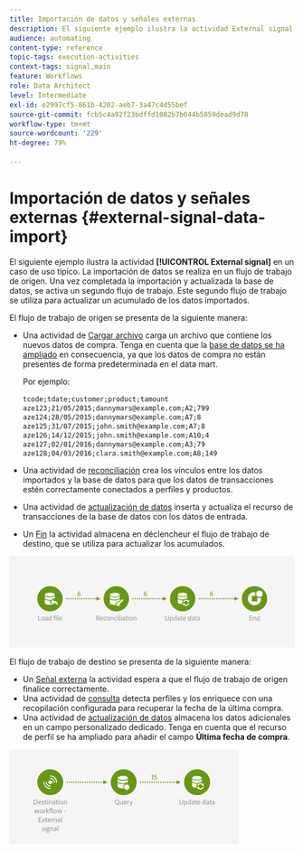 ```yaml
---
title: Importación de datos y señales externas
description: El siguiente ejemplo ilustra la actividad External signal utilizada con la importación de datos.
audience: automating
content-type: reference
topic-tags: execution-activities
context-tags: signal,main
feature: Workflows
role: Data Architect
level: Intermediate
exl-id: e2997cf5-861b-4202-aeb7-3a47c4d55bef
source-git-commit: fcb5c4a92f23bdffd1082b7b044b5859dead9d70
workflow-type: tm+mt
source-wordcount: '229'
ht-degree: 79%

---
```


# Importación de datos y señales externas {#external-signal-data-import}

El siguiente ejemplo ilustra la actividad **[!UICONTROL External signal]** en un caso de uso típico. La importación de datos se realiza en un flujo de trabajo de origen. Una vez completada la importación y actualizada la base de datos, se activa un segundo flujo de trabajo. Este segundo flujo de trabajo se utiliza para actualizar un acumulado de los datos importados.

El flujo de trabajo de origen se presenta de la siguiente manera:

* Una actividad de [Cargar archivo](../../automating/using/load-file.md) carga un archivo que contiene los nuevos datos de compra. Tenga en cuenta que la [base de datos se ha ampliado](../../developing/using/data-model-concepts.md) en consecuencia, ya que los datos de compra no están presentes de forma predeterminada en el data mart.

  Por ejemplo:

  ```
  tcode;tdate;customer;product;tamount
  aze123;21/05/2015;dannymars@example.com;A2;799
  aze124;28/05/2015;dannymars@example.com;A7;8
  aze125;31/07/2015;john.smith@example.com;A7;8
  aze126;14/12/2015;john.smith@example.com;A10;4
  aze127;02/01/2016;dannymars@example.com;A3;79
  aze128;04/03/2016;clara.smith@example.com;A8;149
  ```

* Una actividad de [reconciliación](../../automating/using/reconciliation.md) crea los vínculos entre los datos importados y la base de datos para que los datos de transacciones estén correctamente conectados a perfiles y productos.
* Una actividad de [actualización de datos](../../automating/using/update-data.md) inserta y actualiza el recurso de transacciones de la base de datos con los datos de entrada.
* Un [Fin](../../automating/using/start-and-end.md) la actividad almacena en déclencheur el flujo de trabajo de destino, que se utiliza para actualizar los acumulados.

![](assets/signal_example_source1.png)

El flujo de trabajo de destino se presenta de la siguiente manera:

* Un [Señal externa](../../automating/using/external-signal.md) la actividad espera a que el flujo de trabajo de origen finalice correctamente.
* Una actividad de [consulta](../../automating/using/query.md#enriching-data) detecta perfiles y los enriquece con una recopilación configurada para recuperar la fecha de la última compra.
* Una actividad de [actualización de datos](../../automating/using/update-data.md) almacena los datos adicionales en un campo personalizado dedicado. Tenga en cuenta que el recurso de perfil se ha ampliado para añadir el campo **Última fecha de compra**.

![](assets/signal_example_source2.png)
